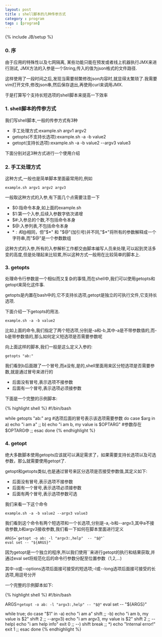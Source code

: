 ```yaml
---
layout: post
title : shell脚本的几种传参方式
category : program
tags : [program]
---
```

{% include JB/setup %}

### 0. 序

由于应用的特殊性以及七网隔离, 某些功能只能在预发或者线上机器执行JMX来进行测试, JMX方法的入参是一个String,传入的值为json格式的文件路径.

这样使用了一段时间之后,发现当需要频繁修改json内容时,就显得太繁琐了.我需要vim打开文件,修改json串,然后保存退出,再使用curl来调用JMX.

于是打算写个支持长短选项的shell脚本来提高一下效率

### 1. shell脚本的传参方式

我们写shell脚本,一般的传参方式有3种

* 手工处理方式:example.sh argv1 argv2
* getopts(不支持长选项):example.sh -a  -b value2 
* getopt(支持长选项):example.sh -a -b value2 --argv3 value3 

下面分别对这3种方式进行一个使用介绍

### 2. 手工处理方式

这种方式,一般也是简单脚本里面最常用的,例如

    example.sh argv1 argv2 argv3

一般取这种方式的入参,有下面几个点需要注意一下

* $0:指命令本身,如上面的example.sh
* $1:第一个入参,后续入参数字依次递增
* $#:入参总的个数,不包括命令本身
* $@:入参列表,不包括命令本身
* $* :和$@相同，但"$*" 和 "$@"(加引号)并不同,"$*"将所有的参数解释成一个字符串,而"$@"是一个参数数组

这种方式的入参,所有的入参解析工作都交由脚本编写人员来处理,可以起到灵活多变的高度,但是处理起来比较累,所以这种方式一般用在比较简单的脚本上.

### 3. getopts

处理命令行参数是一个相似而又复杂的事情,而在shell中,我们可以使用getopts和getopt来简化这件事.

getopts是内置在bash中的,它不支持长选项,getopt是独立的可执行文件,它支持长选项.

下面介绍一下getopts的用法.

    example.sh -a -b value2

比如上面的命令,我们指定了两个短选项,分别是-a和-b,其中-a是不带参数值的,而-b是带参数值的,那么如何定义短选项是否需要参数呢

向上面这样的脚本,我们一般是这么定义入参的:

    getopts "ab:"

我们看到b后面跟了一个冒号,而a没有,是的,shell里面用来区分短选项是否需要参数,就是通过冒号来进行的

* 后面没有冒号,表示选项不接参数
* 后面有一个冒号,表示选项必须接参数

下面是一个完整的示例脚本:

{% highlight shell %}
#!/bin/bash

while getopts "ab:" arg #选项后面的冒号表示该选项需要参数
do
        case $arg in
             a)
                echo "i am a"
                ;;
             b)
                echo "i am b, my value is $OPTARG" #参数存在$OPTARG中
                ;;
        esac
done
{% endhighlight %}

### 4. getopt

绝大多数脚本使用getopts应该就可以满足需求了，如果需要支持长选项以及可选参数，那么就需要使用getopt了.

getopt和getopts类似,也是通过冒号来区分选项是否接受参数值,其定义如下:

* 后面没有冒号,表示选项不接参数
* 后面有一个冒号,表示选项必须接参数
* 后面有两个冒号,表示选项参数可选

我们来看一下这个命令

    example.sh -a -b value2 --argv3 value3

我们看到这个命令有两个短选项和一个长选项,分别是-a,-b和--argv3,其中a不接收参数,b和argv3接收参数,我们看一下如何在脚本里面进行定义

    ARGS=`getopt -o ab: -l "argv3:,help"  -- "$@"`
    eval set -- "${ARGS}"

因为getopt是一个独立的程序,所以我们使用``来进行getopt的执行和结果获取,并通过eval set将规范化后的命令行参数分配至位置参数（$1,$2,...)

其中-o或--options选项后面接可接受的短选项;-l或--long选项后面接可接受的长选项,用逗号分开

一个完整的示例脚本如下:

{% highlight shell %}
#!/bin/bash

ARGS=`getopt -o ab: -l "argv3:,help" -- "$@"`
eval set -- "${ARGS}"

while true;
do
    case "$1" in
        -a) 
            echo "i am a"
            shift
            ;;
        -b) 
            echo "i am b, my value is $2" 
            shift 2
            ;;
        --argv3)
            echo "i am argv3, my value is $2"
            shift 2
            ;;
        --help)
            echo "i am help info"
            exit 0
            ;;
        --)
            shift
            break
            ;;
        *)
            echo "Internal error!"
            exit 1
            ;;
    esac
done
{% endhighlight %}